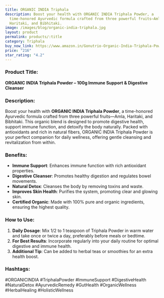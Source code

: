 ```yaml
---
title: ORGANIC INDIA Triphala
description: Boost your health with ORGANIC INDIA Triphala Powder, a
  time-honored Ayurvedic formula crafted from three powerful fruits—Amla,
  Haritaki, and Bibhitaki.
image: /images/blog/organic-india-triphala.jpg
layout: product
permalink: products/:title
category: Triphala
buy_now_link: https://www.amazon.in/Gonutrio-Organic-India-Triphala-Powder/dp/B00K5KC2E2/ref=sr_1_6?crid=3AE0V1J1E19HZ&tag=m0150-21
price: "216"
star_rating: "4.2"
---
```

### Product Title:
**ORGANIC INDIA Triphala Powder – 100g Immune Support & Digestive Cleanser**

### Description:
Boost your health with **ORGANIC INDIA Triphala Powder**, a time-honored Ayurvedic formula crafted from three powerful fruits—Amla, Haritaki, and Bibhitaki. This organic blend is designed to promote digestive health, support immune function, and detoxify the body naturally. Packed with antioxidants and rich in natural fibers, ORGANIC INDIA Triphala Powder is your perfect companion for daily wellness, offering gentle cleansing and revitalization from within.

### Benefits:
- **Immune Support**: Enhances immune function with rich antioxidant properties.
- **Digestive Cleanser**: Promotes healthy digestion and regulates bowel movements.
- **Natural Detox**: Cleanses the body by removing toxins and waste.
- **Improves Skin Health**: Purifies the system, promoting clear and glowing skin.
- **Certified Organic**: Made with 100% pure and organic ingredients, ensuring the highest quality.

### How to Use:
1. **Daily Dosage**: Mix 1/2 to 1 teaspoon of Triphala Powder in warm water and take once or twice a day, preferably before meals or bedtime.
2. **For Best Results**: Incorporate regularly into your daily routine for optimal digestive and immune health.
3. **Additional Tip**: Can be added to herbal teas or smoothies for an extra health boost.

### Hashtags:
#ORGANICINDIA #TriphalaPowder #ImmuneSupport #DigestiveHealth #NaturalDetox #AyurvedicRemedy #GutHealth #OrganicWellness #HerbalHealing #HolisticWellness
